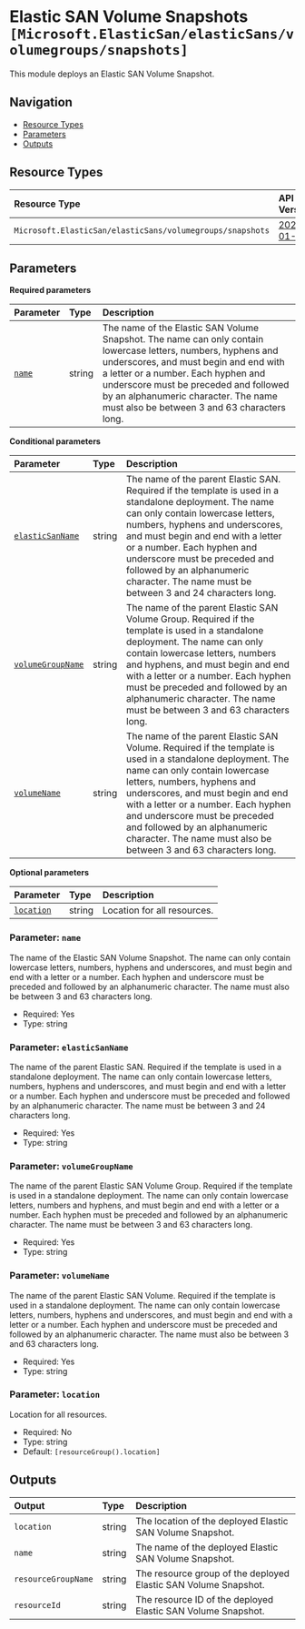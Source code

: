 # Elastic SAN Volume Snapshots `[Microsoft.ElasticSan/elasticSans/volumegroups/snapshots]`

This module deploys an Elastic SAN Volume Snapshot.

## Navigation

- [Resource Types](#Resource-Types)
- [Parameters](#Parameters)
- [Outputs](#Outputs)

## Resource Types

| Resource Type | API Version |
| :-- | :-- |
| `Microsoft.ElasticSan/elasticSans/volumegroups/snapshots` | [2023-01-01](https://learn.microsoft.com/en-us/azure/templates/Microsoft.ElasticSan/2023-01-01/elasticSans/volumegroups/snapshots) |

## Parameters

**Required parameters**

| Parameter | Type | Description |
| :-- | :-- | :-- |
| [`name`](#parameter-name) | string | The name of the Elastic SAN Volume Snapshot. The name can only contain lowercase letters, numbers, hyphens and underscores, and must begin and end with a letter or a number. Each hyphen and underscore must be preceded and followed by an alphanumeric character. The name must also be between 3 and 63 characters long. |

**Conditional parameters**

| Parameter | Type | Description |
| :-- | :-- | :-- |
| [`elasticSanName`](#parameter-elasticsanname) | string | The name of the parent Elastic SAN. Required if the template is used in a standalone deployment. The name can only contain lowercase letters, numbers, hyphens and underscores, and must begin and end with a letter or a number. Each hyphen and underscore must be preceded and followed by an alphanumeric character. The name must be between 3 and 24 characters long. |
| [`volumeGroupName`](#parameter-volumegroupname) | string | The name of the parent Elastic SAN Volume Group. Required if the template is used in a standalone deployment. The name can only contain lowercase letters, numbers and hyphens, and must begin and end with a letter or a number. Each hyphen must be preceded and followed by an alphanumeric character. The name must be between 3 and 63 characters long. |
| [`volumeName`](#parameter-volumename) | string | The name of the parent Elastic SAN Volume. Required if the template is used in a standalone deployment. The name can only contain lowercase letters, numbers, hyphens and underscores, and must begin and end with a letter or a number. Each hyphen and underscore must be preceded and followed by an alphanumeric character. The name must also be between 3 and 63 characters long. |

**Optional parameters**

| Parameter | Type | Description |
| :-- | :-- | :-- |
| [`location`](#parameter-location) | string | Location for all resources. |

### Parameter: `name`

The name of the Elastic SAN Volume Snapshot. The name can only contain lowercase letters, numbers, hyphens and underscores, and must begin and end with a letter or a number. Each hyphen and underscore must be preceded and followed by an alphanumeric character. The name must also be between 3 and 63 characters long.

- Required: Yes
- Type: string

### Parameter: `elasticSanName`

The name of the parent Elastic SAN. Required if the template is used in a standalone deployment. The name can only contain lowercase letters, numbers, hyphens and underscores, and must begin and end with a letter or a number. Each hyphen and underscore must be preceded and followed by an alphanumeric character. The name must be between 3 and 24 characters long.

- Required: Yes
- Type: string

### Parameter: `volumeGroupName`

The name of the parent Elastic SAN Volume Group. Required if the template is used in a standalone deployment. The name can only contain lowercase letters, numbers and hyphens, and must begin and end with a letter or a number. Each hyphen must be preceded and followed by an alphanumeric character. The name must be between 3 and 63 characters long.

- Required: Yes
- Type: string

### Parameter: `volumeName`

The name of the parent Elastic SAN Volume. Required if the template is used in a standalone deployment. The name can only contain lowercase letters, numbers, hyphens and underscores, and must begin and end with a letter or a number. Each hyphen and underscore must be preceded and followed by an alphanumeric character. The name must also be between 3 and 63 characters long.

- Required: Yes
- Type: string

### Parameter: `location`

Location for all resources.

- Required: No
- Type: string
- Default: `[resourceGroup().location]`

## Outputs

| Output | Type | Description |
| :-- | :-- | :-- |
| `location` | string | The location of the deployed Elastic SAN Volume Snapshot. |
| `name` | string | The name of the deployed Elastic SAN Volume Snapshot. |
| `resourceGroupName` | string | The resource group of the deployed Elastic SAN Volume Snapshot. |
| `resourceId` | string | The resource ID of the deployed Elastic SAN Volume Snapshot. |
